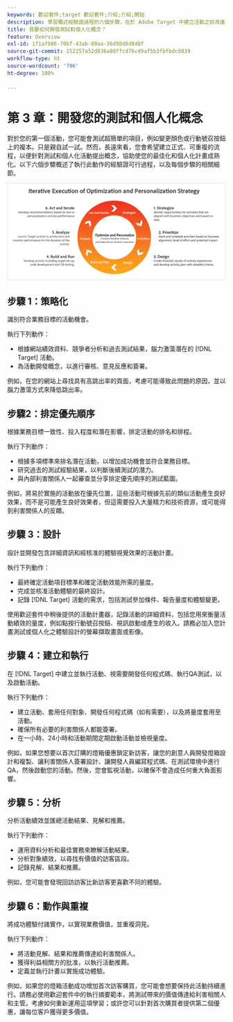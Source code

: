 ```yaml
---
keywords: 歡迎套件;target 歡迎套件;介紹;介紹;開始
description: 學習概述經驗證過程的六個步驟，在於 Adobe Target 中建立活動之前改進測試與個人化構想。
title: 我要如何開發測試和個人化概念？
feature: Overview
exl-id: 1f1af086-70bf-43ab-80aa-36d98d8d8d8f
source-git-commit: 152257a52d836a88ffcd76cd9af5b3fbfbdc0839
workflow-type: ht
source-wordcount: '706'
ht-degree: 100%

---
```


# 第 3 章：開發您的測試和個人化概念

對於您的第一個活動，您可能會測試超簡單的項目，例如變更顏色或行動號召按鈕上的複本。只是親自試一試。然而，長遠來看，您會希望建立正式、可重複的流程，以便針對測試和個人化活動提出概念，協助使您的最佳化和個人化計畫成熟化。以下六個步驟概述了執行此動作的經驗證可行過程，以及每個步驟的相關細節。

![最佳化和個人化策略的互動式執行圖](/help/main/c-intro/assets/six-steps.png)

## 步驟 1：策略化

識別符合業務目標的活動機會。

執行下列動作：

* 根據網站績效資料、競爭者分析和過去測試結果，腦力激蕩潛在的 [!DNL Target] 活動。
* 為活動開發概念，以進行審核、意見反應和簽署。

例如，在您的網站上尋找具有高跳出率的頁面，考慮可能導致此問題的原因，並以腦力激蕩方式來降低跳出率。

## 步驟2：排定優先順序

根據業務目標一致性、投入程度和潛在影響，排定活動的排名和排程。

執行下列動作：

* 根據多項標準來排名潛在活動，以增加成功機會並符合業務目標。
* 研究過去的測試經驗結果，以判斷後續測試的潛力。
* 與內部利害關係人一起審查並分享排定優先順序的測試藍圖。

例如，將易於實施的活動放在優先位置，這些活動可根據先前的類似活動產生良好效果，而不是可能產生良好效果者，但這需要投入大量精力和技術資源，或可能得到利害關係人的反饋。

## 步驟 3：設計

設計並開發包含詳細資訊和經核准的體驗視覺效果的活動計畫。

執行下列動作：

* 最終確定活動項目標準和確定活動效能所需的量度。
* 完成並核准活動體驗的最終設計。
* 記錄 [!DNL Target] 活動的需求，包括測試參加條件、報告量度和體驗變更。

使用歡迎套件中稍後提供的活動計畫器，記錄活動的詳細資料，包括您用來衡量活動績效的量度，例如點按行動號召按鈕、視訊啟動或產生的收入。請務必加入您計畫測試或個人化之體驗設計的螢幕擷取畫面或影像。

## 步驟 4：建立和執行

在 [!DNL Target] 中建立並執行活動、視需要開發任何程式碼、執行QA測試，以及啟動活動。

執行下列動作：

* 建立活動、套用任何對象、開發任何程式碼（如有需要），以及將量度套用至活動。
* 確保所有必要的利害關係人都能簽署。
* 在一小時、24小時和活動期間定期啟動活動並檢視量度。

例如，如果您想要以首次訂購的燈箱優惠鎖定新訪客，讓您的創意人員開發燈箱設計和複製、讓利害關係人簽署設計、讓開發人員編寫程式碼、在測試環境中進行　QA，然後啟動您的活動。然後，您會監視活動，以確保不會造成任何重大負面影響。

## 步驟 5：分析

分析活動績效並匯總活動結果、見解和推薦。

執行下列動作：

* 運用資料分析和最佳實務來瞭解活動結果。
* 分析對象績效，以尋找有價值的訪客區段。
* 記錄見解、結果和推薦。

例如，您可能會發現回訪訪客比新訪客更喜歡不同的體驗。

## 步驟 6：動作與重複

將成功體驗付諸實作，以實現業務價值，並重複洞見。

執行下列動作：

* 將活動見解、結果和推薦傳達給利害關係人。
* 獲得利益相關方的批准，以執行活動推薦。
* 定義並執行計畫以實施成功體驗。

例如，如果您的燈箱活動成功增加首次訪客購買，您可能會想要保持此活動持續進行。請務必使用歡迎套件中的執行摘要範本，將測試帶來的價值傳達給利害相關人和主管。考慮如何重新運用這項學習；或許您可以針對首次購買者提供第二個優惠，讓每位客戶獲得更多價值。
